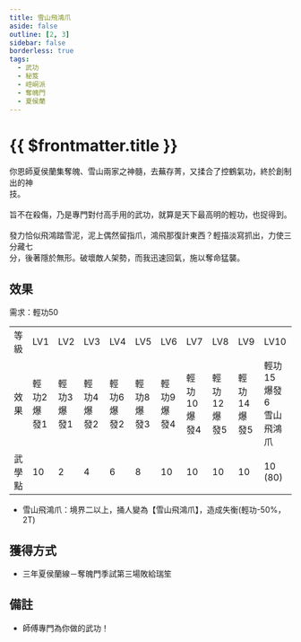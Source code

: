 ```yaml
---
title: 雪山飛鴻爪
aside: false
outline: [2, 3]
sidebar: false
borderless: true
tags:
  - 武功
  - 秘笈
  - 崆峒派
  - 奪魄門
  - 夏侯蘭
---
```


# {{ $frontmatter.title }}

<BookItemIcon :size="`medium`" :needLink="false" :no="6009"></BookItemIcon>

你恩師夏侯蘭集奪魄、雪山兩家之神髓，去蕪存菁，又揉合了控鶴氣功，終於創制出的神<br>
技。
<br><br>
旨不在殺傷，乃是專門對付高手用的武功，就算是天下最高明的輕功，也捉得到。
<br><br>
發力恰似飛鴻踏雪泥，泥上偶然留指爪，鴻飛那復計東西？輕描淡寫抓出，力使三分藏七<br>
分，後著隱於無形。破壞敵人架勢，而我迅速回氣，施以奪命猛襲。
<br clear="all" />

## 效果

需求：輕功50

<table>
    <tr>
        <td>等級</td>
        <td>LV1</td>
        <td>LV2</td>
        <td>LV3</td>
        <td>LV4</td>
        <td>LV5</td>
        <td>LV6</td>
        <td>LV7</td>
        <td>LV8</td>
        <td>LV9</td>
        <td>LV10</td>
    </tr>
    <tr>
        <td>效果</td>
        <td>輕功2<br>爆發1</td>
        <td>輕功3<br>爆發1</td>
        <td>輕功4<br>爆發2</td>
        <td>輕功6<br>爆發2</td>
        <td>輕功8<br>爆發3</td>
        <td>輕功9<br>爆發4</td>
        <td>輕功10<br>爆發4</td>
        <td>輕功12<br>爆發5</td>
        <td>輕功14<br>爆發5</td>
        <td>輕功15<br>爆發6<br>雪山飛鴻爪</td>
    </tr>
    <tr>
        <td>武學點</td>
        <td>10</td>
        <td>2</td>
        <td>4</td>
        <td>6</td>
        <td>8</td>
        <td>10</td>
        <td>10</td>
        <td>10</td>
        <td>10</td>
        <td>10 (80)</td>
    </tr>
</table>

- 雪山飛鴻爪：境界二以上，捅人變為【雪山飛鴻爪】，造成失衡(輕功-50%，2T)

## 獲得方式

- 三年夏侯蘭線－奪魄門季試第三場敗給瑞笙

## 備註

- 師傅專門為你做的武功！
